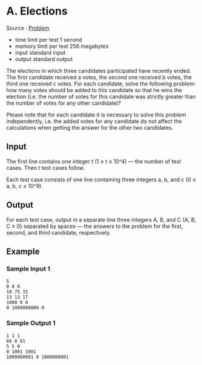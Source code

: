 # A. Elections

Source : [Problem](https://codeforces.com/problemset/problem/1593/A)

- time limit per test 1 second
- memory limit per test 256 megabytes
- input standard input
- output standard output

The elections in which three candidates participated have recently ended. The first candidate received a votes, the second one received b votes, the third one received c votes. For each candidate, solve the following problem: how many votes should be added to this candidate so that he wins the election (i.e. the number of votes for this candidate was strictly greater than the number of votes for any other candidate)?

Please note that for each candidate it is necessary to solve this problem independently, i.e. the added votes for any candidate do not affect the calculations when getting the answer for the other two candidates.

## Input

The first line contains one integer t (1 ≤ t ≤ 10^4) — the number of test cases. Then t
test cases follow.

Each test case consists of one line containing three integers a, b, and c (0 ≤ a, b, c ≤ 10^9).

## Output

For each test case, output in a separate line three integers A, B, and C (A, B, C ≥ 0) separated by spaces — the answers to the problem for the first, second, and third candidate, respectively.

## Example

### Sample Input 1

    5
    0 0 0
    10 75 15
    13 13 17
    1000 0 0
    0 1000000000 0

### Sample Output 1

    1 1 1
    66 0 61
    5 5 0
    0 1001 1001
    1000000001 0 1000000001
